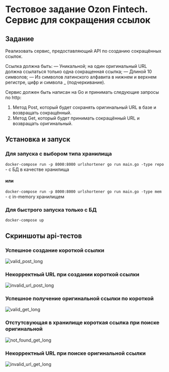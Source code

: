 # Тестовое задание Ozon Fintech. Сервис для сокращения ссылок
## Задание
Реализовать сервис, предоставляющий API по созданию сокращённых ссылок.

Ссылка должна быть:
— Уникальной; на один оригинальный URL должна ссылаться только одна сокращенная ссылка;
— Длиной 10 символов;
— Из символов латинского алфавита в нижнем и верхнем регистре, цифр и символа _ (подчеркивание).

Сервис должен быть написан на Go и принимать следующие запросы по http:
1. Метод Post, который будет сохранять оригинальный URL в базе и возвращать сокращённый.
2. Метод Get, который будет принимать сокращённый URL и возвращать оригинальный.


## Установка и запуск
### Для запуска с выбором типа хранилища
`docker-compose run -p 8000:8000 urlshortener go run main.go -type repo ` - с БД в качестве хранилища

#### или

`docker-compose run -p 8000:8000 urlshortener go run main.go -type mem ` - с in-memory хранилищем
### Для быстрого запуска только с БД
`docker-compose up `

## Скриншоты api-тестов
### Успешное создание короткой ссылки
![valid_post_long](https://github.com/sashabondar41/url_shortener/assets/75033340/c9c3b641-31d8-487f-a3aa-19b86faf8ded)
### Некорректный URL при создании короткой ссылки
![invalid_url_post_long](https://github.com/sashabondar41/url_shortener/assets/75033340/85ed95ce-c867-432d-a5ef-13076091445e)
### Успешное получение оригинальной ссылки по короткой
![valid_get_long](https://github.com/sashabondar41/url_shortener/assets/75033340/6ea5d63d-6253-42f5-ae02-8b9e61db66cf)
### Отстутсвующая в хранилище короткая ссылка при поиске оригинальной
![not_found_get_long](https://github.com/sashabondar41/url_shortener/assets/75033340/07748357-bd28-4e23-b657-e5fcb95eb24b)
### Некорректный URL при поиске оригинальной ссылки
![invalid_url_get_long](https://github.com/sashabondar41/url_shortener/assets/75033340/85e462b7-46ee-4966-8dc9-9d9aae9e183c)







